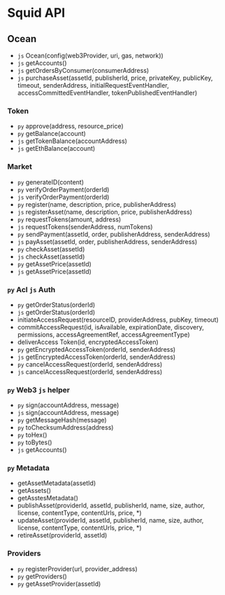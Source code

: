 # Squid API

## Ocean
- `js` Ocean(config(web3Provider, uri, gas, network))
- `js` getAccounts()
- `js` getOrdersByConsumer(consumerAddress)
- `js` purchaseAsset(assetId, publisherId, price, privateKey, publicKey, timeout, senderAddress, initialRequestEventHandler, accessCommittedEventHandler, tokenPublishedEventHandler)
               
### Token
- `py` approve(address, resource_price)
- `py` getBalance(account)
- `js` getTokenBalance(accountAddress)
- `js` getEthBalance(account)

### Market
- `py` generateID(content)
- `py` verifyOrderPayment(orderId)
- `js` verifyOrderPayment(orderId) 
- `py` register(name, description, price, publisherAddress)
- `js` registerAsset(name, description, price, publisherAddress)
- `py` requestTokens(amount, address)
- `js` requestTokens(senderAddress, numTokens)
- `py` sendPayment(assetId, order, publisherAddress, senderAddress)
- `js` payAsset(assetId, order, publisherAddress, senderAddress)
- `py` checkAsset(assetId)
- `js` checkAsset(assetId)
- `py` getAssetPrice(assetId)
- `js` getAssetPrice(assetId)

### `py` Acl `js` Auth
- `py` getOrderStatus(orderId)
- `js` getOrderStatus(orderId) 
- initiateAccessRequest(resourceID, providerAddress, pubKey, timeout)
- commitAccessRequest(id, isAvailable,  expirationDate,  discovery,  permissions,  accessAgreementRef,   accessAgreementType)
- deliverAccess Token(id, encryptedAccessToken)
- `py` getEncryptedAccessToken(orderId, senderAddress)
- `js` getEncryptedAccessToken(orderId, senderAddress)
- `py` cancelAccessRequest(orderId, senderAddress)
- `js` cancelAccessRequest(orderId, senderAddress)

### `py` Web3 `js` helper
- `py` sign(accountAddress, message)
- `js` sign(accountAddress, message)
- `py` getMessageHash(message)
- `py` toChecksumAddress(address)
- `py` toHex()
- `py` toBytes()
- `js` getAccounts()

### `py` Metadata
- getAssetMetadata(assetId)
- getAssets()
- getAsstesMetadata()
- publishAsset(providerId, assetId, publisherId, name, size, author, license, contentType, contentUrls, price, *)
- updateAsset(providerId, assetId, publisherId, name, size, author, license, contentType, contentUrls, price, *)
- retireAsset(providerId, assetId)

### Providers
- `py` registerProvider(url, provider_address)
- `py` getProviders()
- `py` getAssetProvider(assetId)
